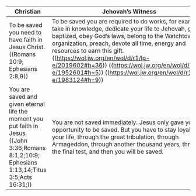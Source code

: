 |Christian|Jehovah’s Witness|
|--- |--- |
|To be saved you need to have faith in Jesus Christ. ((Romans 10:9; Ephesians 2:8,9))|To be saved you are required to do works, for example take in knowledge, dedicate your life to Jehovah, get baptized, obey God’s laws, belong to the Watchtower organization, preach, devote all time, energy and resources to earn this gift. ((https://wol.jw.org/en/wol/d/r1/lp-e/2019602#h=36)) ((https://wol.jw.org/en/wol/d/r1/lp-e/1952601#h=5)) ((https://wol.jw.org/en/wol/d/r1/lp-e/1983124#h=9))|
|You are saved and given eternal life the moment you put faith in Jesus. ((John 3:36;Romans 8:1,2;10:9; Ephesians 1:13,14;Titus 3:5;Acts 16:31;))|You are not saved immediately. Jesus only gave you the opportunity to be saved. But you have to stay loyal all your life, through the great tribulation, through Armageddon, through another thousand years, through the final test, and then you will be saved.|
